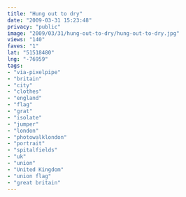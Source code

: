 ```yaml
---
title: "Hung out to dry"
date: "2009-03-31 15:23:48"
privacy: "public"
image: "2009/03/31/hung-out-to-dry/hung-out-to-dry.jpg"
views: "140"
faves: "1"
lat: "51518480"
lng: "-76959"
tags:
- "via-pixelpipe"
- "britain"
- "city"
- "clothes"
- "england"
- "flag"
- "grat"
- "isolate"
- "jumper"
- "london"
- "photowalklondon"
- "portrait"
- "spitalfields"
- "uk"
- "union"
- "United Kingdom"
- "union flag"
- "great britain"
---
```

<a href="/photos/2009/03/31/hung-out-to-dry"></a>
